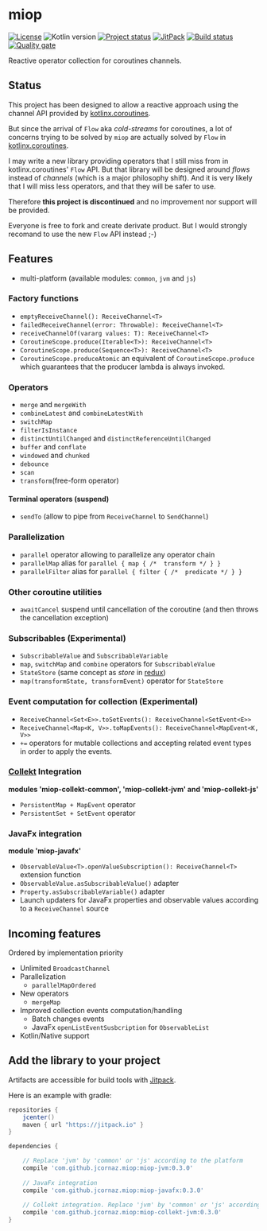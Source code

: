 # miop
[![License](https://img.shields.io/badge/license-MIT-blue.svg)](LICENSE)
![Kotlin version](https://img.shields.io/badge/kotlin-1.3-blue.svg)
[![Project status](https://img.shields.io/badge/status-discontinued-lightgray.svg)](https://gist.githubusercontent.com/jcornaz/46736c3d1f21b4c929bd97549b7406b2/raw/ProjectStatusFlow)
[![JitPack](https://jitpack.io/v/jcornaz/miop.svg)](https://jitpack.io/#jcornaz/miop)
[![Build status](https://travis-ci.com/jcornaz/miop.svg?branch=master)](https://travis-ci.com/jcornaz/miop)
[![Quality gate](https://sonarcloud.io/api/project_badges/measure?project=jcornaz_miop&metric=alert_status)](https://sonarcloud.io/dashboard?id=jcornaz_miop)

Reactive operator collection for coroutines channels.

## Status
This project has been designed to allow a reactive approach using the channel API provided by [kotlinx.coroutines](https://github.com/Kotlin/kotlinx.coroutines).

But since the arrival of `Flow` aka *cold-streams* for coroutines, a lot of concerns trying to be solved by `miop` are actually solved by `Flow` in [kotlinx.coroutines](https://github.com/Kotlin/kotlinx.coroutines).

I may write a new library providing operators that I still miss from in kotlinx.coroutines' `Flow` API. But that library will be designed around *flows* instead of *channels* (which is a major philosophy shift). And it is very likely that I will miss less operators, and that they will be safer to use.

Therefore **this project is discontinued** and no improvement nor support will be provided.

Everyone is free to fork and create derivate product. But I would strongly recomand to use the new `Flow` API instead ;-)

## Features
* multi-platform (available modules: `common`, `jvm` and `js`)

### Factory functions
* `emptyReceiveChannel(): ReceiveChannel<T>`
* `failedReceiveChannel(error: Throwable): ReceiveChannel<T>`
* `receiveChannelOf(vararg values: T): ReceiveChannel<T>`
* `CoroutineScope.produce(Iterable<T>): ReceiveChannel<T>`
* `CoroutineScope.produce(Sequence<T>): ReceiveChannel<T>`
* `CoroutineScope.produceAtomic` an equivalent of `CoroutineScope.produce` which guarantees that the producer lambda is always invoked.

### Operators
* `merge` and `mergeWith`
* `combineLatest` and `combineLatestWith`
* `switchMap`
* `filterIsInstance`
* `distinctUntilChanged` and `distinctReferenceUntilChanged`
* `buffer` and `conflate`
* `windowed` and `chunked`
* `debounce`
* `scan`
* `transform`(free-form operator)

#### Terminal operators (suspend)
* `sendTo` (allow to pipe from `ReceiveChannel` to `SendChannel`)

### Parallelization
* `parallel` operator allowing to parallelize any operator chain
* `parallelMap` alias for `parallel { map { /*  transform */ } }`
* `parallelFilter` alias for `parallel { filter { /*  predicate */ } }`

### Other coroutine utilities
* `awaitCancel` suspend until cancellation of the coroutine (and then throws the cancellation exception)

### Subscribables (Experimental)
* `SubscribableValue` and `SubscribableVariable`
* `map`, `switchMap` and `combine` operators for `SubscribableValue`
* `StateStore` (same concept as *store* in [redux](https://redux.js.org/))
* `map(transformState, transformEvent)` operator for `StateStore`  

### Event computation for collection (Experimental)
* `ReceiveChannel<Set<E>>.toSetEvents(): ReceiveChannel<SetEvent<E>>`
* `ReceiveChannel<Map<K, V>>.toMapEvents(): ReceiveChannel<MapEvent<K, V>>`
* `+=` operators for mutable collections and accepting related event types in order to apply the events.

### [Collekt](https://github.com/jcornaz/collekt) Integration
**modules 'miop-collekt-common', 'miop-collekt-jvm' and 'miop-collekt-js'**
* `PersistentMap + MapEvent` operator
* `PersistentSet + SetEvent` operator

### JavaFx integration
**module 'miop-javafx'**
* `ObservableValue<T>.openValueSubscription(): ReceiveChannel<T>` extension function
* `ObservableValue.asSubscribableValue()` adapter 
* `Property.asSubscribableVariable()` adapter
* Launch updaters for JavaFx properties and observable values according to a `ReceiveChannel` source 

## Incoming features
Ordered by implementation priority
* Unlimited `BroadcastChannel`
* Parallelization
  * `parallelMapOrdered`
* New operators
  * `mergeMap`
* Improved collection events computation/handling
  * Batch changes events
  * JavaFx `openListEventSusbcription` for `ObservableList`
* Kotlin/Native support

## Add the library to your project
Artifacts are accessible for build tools with [Jitpack](https://jitpack.io/#jcornaz/miop).

Here is an example with gradle:
```groovy
repositories {
    jcenter()
    maven { url "https://jitpack.io" }
}

dependencies {

    // Replace 'jvm' by 'common' or 'js' according to the platform
    compile 'com.github.jcornaz.miop:miop-jvm:0.3.0'
    
    // JavaFx integration
    compile 'com.github.jcornaz.miop:miop-javafx:0.3.0'
   
    // Collekt integration. Replace 'jvm' by 'common' or 'js' according to the platform
    compile 'com.github.jcornaz.miop:miop-collekt-jvm:0.3.0'
}
```

